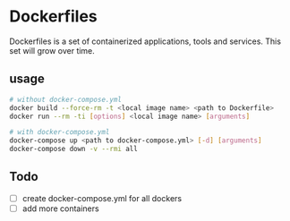 # Dockerfiles
Dockerfiles is a set of containerized applications, tools and services. This set will grow over time.

## usage
```bash
# without docker-compose.yml
docker build --force-rm -t <local image name> <path to Dockerfile>
docker run --rm -ti [options] <local image name> [arguments]

# with docker-compose.yml
docker-compose up <path to docker-compose.yml> [-d] [arguments]
docker-compose down -v --rmi all
```

## Todo
- [ ] create docker-compose.yml for all dockers
- [ ] add more containers
